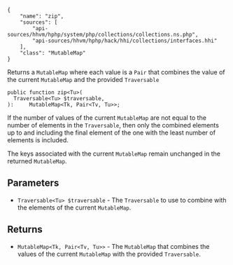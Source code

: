 ``` yamlmeta
{
    "name": "zip",
    "sources": [
        "api-sources/hhvm/hphp/system/php/collections/collections.ns.php",
        "api-sources/hhvm/hphp/hack/hhi/collections/interfaces.hhi"
    ],
    "class": "MutableMap"
}
```




Returns a ` MutableMap ` where each value is a `` Pair `` that combines the
value of the current ``` MutableMap ``` and the provided ```` Traversable ````




``` Hack
public function zip<Tu>(
  Traversable<Tu> $traversable,
):     MutableMap<Tk, Pair<Tv, Tu>>;
```




If the number of values of the current ` MutableMap ` are not equal to the
number of elements in the `` Traversable ``, then only the combined elements
up to and including the final element of the one with the least number of
elements is included.




The keys associated with the current ` MutableMap ` remain unchanged in the
returned `` MutableMap ``.




## Parameters




+ ` Traversable<Tu> $traversable ` - The `` Traversable `` to use to combine with the
  elements of the current ``` MutableMap ```.




## Returns




* ` MutableMap<Tk, Pair<Tv, Tu>> ` - The `` MutableMap `` that combines the values of the current
  ``` MutableMap ``` with the provided ```` Traversable ````.
<!-- HHAPIDOC -->
